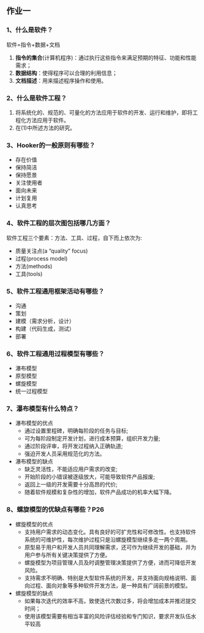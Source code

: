 ## 作业一

### 1、什么是软件？
软件=指令+数据+文档
1. **指令的集合**(计算机程序)：通过执行这些指令来满足预期的特征、功能和性能需求；
2. **数据结构**：使得程序可以合理的利用信息；
3. **文档描述**：用来描述程序操作和使用。

### 2、什么是软件工程？
1. 将系统化的、规范的、可量化的方法应用于软件的开发、运行和维护，即将工程化方法应用于软件。
2. 在(1)中所述方法的研究。

### 3、Hooker的一般原则有哪些？
- 存在价值
- 保持简洁
- 保持愿景
- 关注使用者
- 面向未来
- 计划复用
- 认真思考

### 4、软件工程的层次图包括哪几方面？
软件工程三个要素：方法、工具、过程，自下而上依次为:
- 质量关注点(a “quality” focus)
- 过程(process model)
- 方法(methods)
- 工具(tools)

### 5、软件工程通用框架活动有哪些？
- 沟通
- 策划
- 建模（需求分析，设计）
- 构建（代码生成，测试）
- 部署

### 6、软件工程通用过程模型有哪些？
- 瀑布模型
- 原型模型
- 螺旋模型
- 统一过程模型

### 7、瀑布模型有什么特点？
- 瀑布模型的优点
   - 通过设置里程碑，明确每阶段的任务与目标;
   - 可为每阶段制定开发计划，进行成本预算，组织开发力量;
   - 通过阶段评审，将开发过程纳入正确轨道;
   - 强迫开发人员采用规范化的方法。
- 瀑布模型的缺点
   - 缺乏灵活性，不能适应用户需求的改变;
   - 开始阶段的小错误被逐级放大，可能导致软件产品报废;
   - 返回上一级的开发需要十分高昂的代价;
   - 随着软件规模和复杂性的增加，软件产品成功的机率大幅下降。

### 8、螺旋模型的优缺点有哪些？P26
- 螺旋模型的优点
   - 支持用户需求的动态变化。具有良好的可扩充性和可修改性。也支持软件系统的可维护性，每次维护过程只是沿螺旋模型继续多走一两个周期。
   - 原型易于用户和开发人员共同理解需求，还可作为继续开发的基础，并为用户参与所有关键决策提供了方便。
   - 螺旋模型为项目管理人员及时调整管理决策提供了方便，进而可降低开发风险。
   - 支持需求不明确、特别是大型软件系统的开发，并支持面向规格说明、面向过程、面向对象等多种软件开发方法，是一种具有广阔前景的模型。
- 螺旋模型的缺点
   - 如果每次迭代的效率不高，致使迭代次数过多，将会增加成本并推迟提交时间；
   - 使用该模型需要有相当丰富的风险评估经验和专门知识，要求开发队伍水平较高
